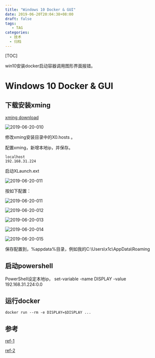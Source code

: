 ```yaml
---
title: "Windows 10 Docker & GUI"
date: 2019-06-20T20:04:38+08:00
draft: false
tags: 
   - TAG
categories:
  - 技术
  - 归档
---
```


[TOC]

win10安装docker启动容器调用图形界面报错。

<!--more-->

# Windows 10 Docker & GUI

## 下载安装xming

[xming download](https://sourceforge.net/projects/xming/)

![2019-06-20-010](https://gitee.com/gdhu/prvpic/raw/master/2019-06-20-010.jpg)

修改xming安装目录中的X0.hosts 。

配置xming，新增本地ip，并保存。

```
localhost
192.168.31.224
```
启动XLaunch.ext

![2019-06-20-011](https://gitee.com/gdhu/prvpic/raw/master/2019-06-20-011.jpg)

按如下配置：

![2019-06-20-011](https://gitee.com/gdhu/prvpic/raw/master/2019-06-20-011.jpg)

![2019-06-20-012](https://gitee.com/gdhu/prvpic/raw/master/2019-06-20-012.jpg)

![2019-06-20-013](https://gitee.com/gdhu/prvpic/raw/master/2019-06-20-013.jpg)

![2019-06-20-014](https://gitee.com/gdhu/prvpic/raw/master/2019-06-20-014.jpg)

![2019-06-20-015](https://gitee.com/gdhu/prvpic/raw/master/2019-06-20-015.jpg)

保存配置到，%appdata%目录，例如我的C:\Users\x1c\AppData\Roaming

## 启动powershell

PowerShell设定本地ip，
set-variable -name DISPLAY -value 192.168.31.224:0.0

## 运行docker

```
docker run --rm -e DISPLAY=$DISPLAY ...
```

## 参考

[ref-1](https://dev.to/darksmile92/run-gui-app-in-linux-docker-container-on-windows-host-4kde)

[ref-2](https://blogs.msdn.microsoft.com/jamiedalton/2018/05/17/windows-10-docker-gui/)